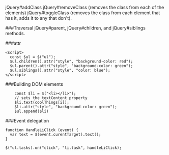 jQuery#addClass
jQuery#removeClass (removes the class from each of the elements) 
jQuery#toggleClass (removes the class from each element that has it, adds it to any that don't).

###Traversal
jQuery#parent, jQuery#children, and jQuery#siblings methods.


###attr
```
<script>
  const $ul = $("ul");
  $ul.children().attr("style", "background-color: red");
  $ul.parent().attr("style", "background-color: green");
  $ul.siblings().attr("style", "color: blue");
</script>
```
###Building DOM elements
```
    const $li = $("<li></li>");
    // sets the textContent property
    $li.text(coolThings[i]);
    $li.attr("style", "background-color: green");
    $ul.append($li)
```

###Event delegation

```
function HandleLiClick (event) {
  var text = $(event.curentTarget).text();
}

$("ul.tasks).on("click", "li.task", handleLiClick);
```
